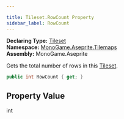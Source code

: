 ```yaml
---

title: Tileset.RowCount Property
sidebar_label: RowCount
---
```

**Declaring Type:** [Tileset](../)  
**Namespace:** [MonoGame.Aseprite.Tilemaps](../../)  
**Assembly:** MonoGame.Aseprite

Gets the total number of rows in this [Tileset](../).

```csharp
public int RowCount { get; }
```

## Property Value

int



